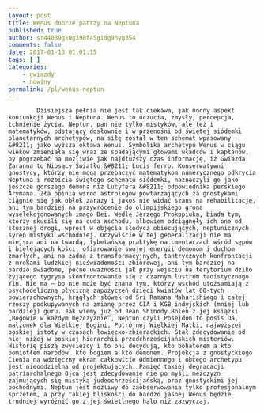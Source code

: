 ```yaml
---
layout: post
title: Wenus dobrze patrzy na Neptuna
published: true
author: sr44089gk0g398f45gi0g9hyg354
comments: false
date: 2017-01-13 01:01:15
tags: [ ]
categories:
    - gwiazdy
    - nowiny
permalink: /pl/wenus-neptun
---
```


  
    
      
        
        
        
        
      
      
      
      
      
        
          
            Dzisiejsza pełnia nie jest tak ciekawa, jak nocny aspekt koniunkcji Wenus i Neptuna. Wenus to uczucia, zmysły, percepcja, tchnienie życia. Neptun, pan nie tylko mistyków, ale też i matematyków, odstający dosłownie i w przenośni od świętej siódemki planetarnych archetypów, na siłę został w ten schemat wpasowany &#8211; jako wyższa oktawa Wenus. Symbolika archetypu Wenus w ciągu wieków zmieniała się wraz ze spadającymi głowami władców i kapłanów, by pogrzebać na możliwie jak najdłuższy czas informację, iż Gwiazda Zaranna to Niosący Światło &#8211; Lucis ferro. Konserwatywni gnostycy, którzy nie mogą przebaczyć matematykom numerycznego odkrycia Neptuna i rozbicia świętego schematu siódemki, naznaczyli go jako jeszcze gorszego demona niż Lucyfera &#8211; odpowiednika perskiego Arymana. Zła opinia wśród astrologów powtarzających za gnostykami ciągnie się jak obłok zarazy i jakoś nie widać szans na rehabilitację, ani tym bardziej na przywrócenie do olimpijskiego grona wyselekcjonowanych imago Dei. Wedle Jerzego Prokopiuka, biada tym, którzy skusili się na cuda Wschodu, albowiem odciągnęły ich one od słusznej drogi, wprost w objęcia słodycz obiecujących, neptunicznych syren mistyki wschodniej. Oczywiście w tej generalizacji nie ma miejsca ani na twardą, tybetańską praktykę na cmentarzach wśród sępów i bielejących kości, ofiarowanie swojej energii demonom i duchom zmarłych, ani na żadną z transformacyjnych, tantrycznych konfrontacji z mrokami ludzkiej nieświadomości zbiorowej, ani tym bardziej na bardzo świadome, pełne uważności jak przy wejściu na terytorium dziko żyjącego tygrysa skonfrontowanie się z czarnym lustrem taoistycznego Yin. Nie ma – bo nie może być znana tym, którzy wschód utożsamiają z psychodeliczną płycizną zapożyczeń dzieci kwiatów lat 60-tych powierzchownych, krągłych słówek od Sri Ramana Maharishiego i całej rzeszy podkupywanych na zmianę przez CIA i KGB indyjskich (mniej lub bardziej) guru. Jak wiemy już od Jean Shinody Bolen z jej książki „Bogowie w każdym mężczyźnie”, Neptun czyli Posejdon to posis Da, małżonek dla Wielkiej Bogini, Potrójnej Wielkiej Matki, najwyższej boskiej istoty w czasach łowiecko-zbierackich. Stał zdecydowanie od niej niżej w boskiej hierarchii przedchrześcijańskich misteriów. Historię piszą zwycięzcy i to oni decydują, kto bohaterem a kto pomiotłem narodów, kto bogiem a kto demonem. Projekcja z gnostyckiego Cienia na wdzięczny ekran całkowicie Odmiennego i obcego archetypu jest nieoddzielna od projektujących. Pamięć takiej degradacji patriarchalnego Ojca jest zdecydowanie nie po myśli mężczyzn zajmujących się mistyką judeochrześcijańską, oraz gnostyckimi jej pochodnymi. Neptun jest możliwy do zaobserwowania tylko profesjonalnym sprzętem, a przy takiej bliskości do bardzo jasnej Wenus będzie trudniej wyróżnić go z jej świetlnego halo niż zazwyczaj.
          
        
      
      
      
    
    
    
  
  
  


